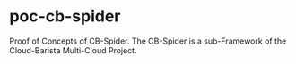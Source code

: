 # poc-cb-spider
Proof of Concepts of CB-Spider. The CB-Spider is a sub-Framework of the Cloud-Barista Multi-Cloud Project.

